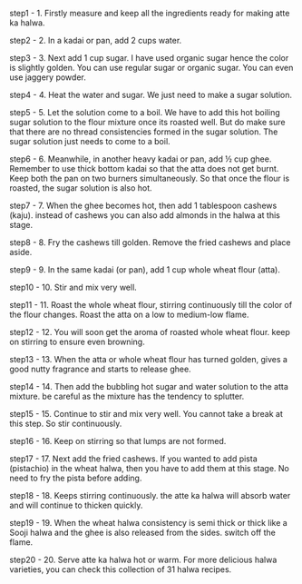 step1 - 1. Firstly measure and keep all the ingredients ready for making atte ka halwa.

step2 - 2. In a kadai or pan, add 2 cups water.

step3 - 3. Next add 1 cup sugar. I have used organic sugar hence the color is slightly golden. You can use regular sugar or organic sugar. You can even use jaggery powder.

step4 - 4. Heat the water and sugar. We just need to make a sugar solution.

step5 - 5. Let the solution come to a boil. We have to add this hot boiling sugar solution to the flour mixture once its roasted well. But do make sure that there are no thread consistencies formed in the sugar solution. The sugar solution just needs to come to a boil.

step6 - 6. Meanwhile, in another heavy kadai or pan, add ½ cup ghee. Remember to use thick bottom kadai so that the atta does not get burnt. Keep both the pan on two burners simultaneously. So that once the flour is roasted, the sugar solution is also hot.

step7 - 7. When the ghee becomes hot, then add 1 tablespoon cashews (kaju). instead of cashews you can also add almonds in the halwa at this stage.

step8 - 8. Fry the cashews till golden. Remove the fried cashews and place aside.

step9 - 9. In the same kadai (or pan), add 1 cup whole wheat flour (atta).

step10 - 10. Stir and mix very well.

step11 - 11. Roast the whole wheat flour, stirring continuously till the color of the flour changes. Roast the atta on a low to medium-low flame.

step12 - 12. You will soon get the aroma of roasted whole wheat flour. keep on stirring to ensure even browning.

step13 - 13. When the atta or whole wheat flour has turned golden, gives a good nutty fragrance and starts to release ghee.

step14 - 14. Then add the bubbling hot sugar and water solution to the atta mixture. be careful as the mixture has the tendency to splutter.

step15 - 15. Continue to stir and mix very well. You cannot take a break at this step. So stir continuously.

step16 - 16. Keep on stirring so that lumps are not formed.

step17 - 17. Next add the fried cashews. If you wanted to add pista (pistachio) in the wheat halwa, then you have to add them at this stage. No need to fry the pista before adding.

step18 - 18. Keeps stirring continuously. the atte ka halwa will absorb water and will continue to thicken quickly.

step19 - 19. When the wheat halwa consistency is semi thick or thick like a Sooji halwa and the ghee is also released from the sides. switch off the flame.

step20 - 20. Serve atte ka halwa hot or warm. For more delicious halwa varieties, you can check this collection of 31 halwa recipes.




